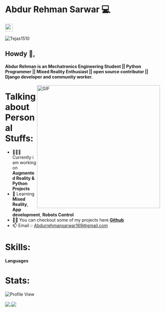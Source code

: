 # Abdur Rehman Sarwar 💻
<p>
<a href="https://www.linkedin.com/in/abdurrehman-sarwar-90a853202/"><img src="https://img.shields.io/badge/linkedin-%230077B5.svg?&style=for-the-badge&logo=linkedin&logoColor=white" height=25>
 </a> 
</p>
 
<p align="left"> <img src="https://komarev.com/ghpvc/?username=Tejas1510" alt="Tejas1510" /> </p> 
  
## Howdy 👋,           
#### Abdur Rehman is an Mechatronics Engineering Student || Python Programmer || Mixed Reality Enthusiast || open source contributor || Django developer and community worker.
<img align="right" alt="GIF" src="https://miro.medium.com/max/875/1*Urc28sbnORGOW5oyohQ06g.gif" width="400px" />  

# Talking about Personal Stuffs:

- 👨🏽‍💻 Currently i am working on **Augmented Reality & Python Projects**
- 🌱 Learning **Mixed Reality**,  **App development**, **Robots Control**
- 👨‍💻 You can checkout some of my projects here <a href="https://github.com/AbdurRehmanSarwar">**Github**</a>
- 📫 Email :: Abdurrehmansarwar169@gmail.com

# Skills:

**Languages**
 

 # Stats:
 
![Profile View](http://estruyf-github.azurewebsites.net/api/VisitorHit?user=AbdurRehmanSarwar&repo=github-visitors-badge&countColorcountColor&countColor=%237B1E7A)

<a href="https://AbdurRehmanSarwar.github.io">
  <img src="https://github-readme-stats.vercel.app/api?username=AbdurRehmanSarwar&count_private=true" align="center"/>
</a>
<a href="https://AbdurRehmanSarwar.github.io">
  <img src="https://github-readme-stats.vercel.app/api/top-langs/?username=AbdurRehmanSarwar&layout=compact" align="center"/>
</a>

